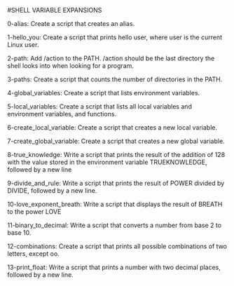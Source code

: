 #SHELL VARIABLE EXPANSIONS

0-alias: Create a script that creates an alias.

1-hello_you: Create a script that prints hello user, where user is the current Linux user.

2-path: Add /action to the PATH. /action should be the last directory the shell looks into when looking for a program.

3-paths: Create a script that counts the number of directories in the PATH.

4-global_variables: Create a script that lists environment variables.

5-local_variables: Create a script that lists all local variables and environment variables, and functions.

6-create_local_variable: Create a script that creates a new local variable.

7-create_global_variable: Create a script that creates a new global variable.

8-true_knowledge: Write a script that prints the result of the addition of 128 with the value stored in the environment variable TRUEKNOWLEDGE, followed by a new line

9-divide_and_rule: Write a script that prints the result of POWER divided by DIVIDE, followed by a new line.

10-love_exponent_breath: Write a script that displays the result of BREATH to the power LOVE

11-binary_to_decimal: Write a script that converts a number from base 2 to base 10.

12-combinations: Create a script that prints all possible combinations of two letters, except oo.

13-print_float: Write a script that prints a number with two decimal places, followed by a new line.
